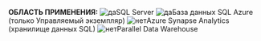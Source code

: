 <Token>**ОБЛАСТЬ ПРИМЕНЕНИЯ:** ![да](media/yes.png)SQL Server ![да](media/yes.png)База данных SQL Azure (только Управляемый экземпляр) ![нет](media/no.png)Azure Synapse Analytics (хранилище данных SQL) ![нет](media/no.png)Parallel Data Warehouse </Token>

